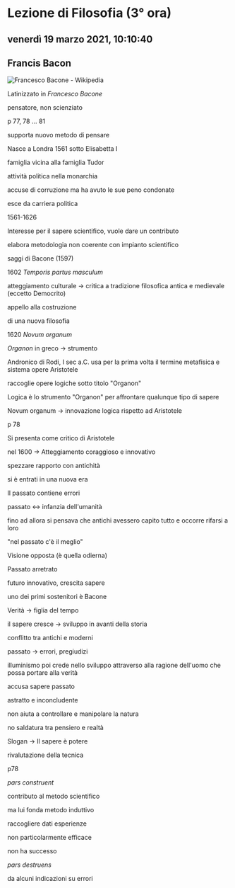# Lezione di Filosofia (3° ora)

## venerdì 19 marzo 2021, 10:10:40

## Francis Bacon

![Francesco Bacone - Wikipedia](https://upload.wikimedia.org/wikipedia/commons/thumb/6/65/Francis_Bacon.jpg/220px-Francis_Bacon.jpg)

Latinizzato in *Francesco Bacone*

pensatore, non scienziato

p 77, 78 ... 81

supporta nuovo metodo di pensare

Nasce a Londra 1561 sotto Elisabetta I

famiglia vicina alla famiglia Tudor

attività politica nella monarchia

accuse di corruzione ma ha avuto le sue peno condonate

esce da carriera politica

1561-1626

Interesse per il sapere scientifico, vuole dare un contributo

elabora metodologia non coerente con impianto scientifico



saggi di Bacone (1597)

1602 *Temporis partus masculum*   

atteggiamento culturale -> critica a tradizione filosofica antica e medievale (eccetto Democrito)

appello alla costruzione

di una nuova filosofia

1620 *Novum organum*

*Organon* in greco -> strumento

Andronico di Rodi, I sec a.C. usa per la prima volta il termine metafisica e sistema opere Aristotele

raccoglie opere logiche sotto titolo "Organon"

Logica è lo strumento "Organon" per affrontare qualunque tipo di sapere

Novum organum -> innovazione logica rispetto ad Aristotele

p 78

Si presenta come critico di Aristotele

nel 1600 -> Atteggiamento coraggioso e innovativo

spezzare rapporto con antichità

si è entrati in una nuova era

Il passato contiene errori

passato <-> infanzia dell'umanità

fino ad allora si pensava che antichi avessero capito tutto e occorre rifarsi a loro

"nel passato c'è il meglio"



Visione opposta (è quella odierna)

Passato arretrato

futuro innovativo, crescita sapere

 

uno dei primi sostenitori è Bacone



Verità -> figlia del tempo



il sapere cresce -> sviluppo in avanti della storia



conflitto tra antichi e moderni



passato -> errori, pregiudizi

illuminismo poi crede nello sviluppo attraverso alla ragione dell'uomo che possa portare alla verità

accusa sapere passato

astratto e inconcludente



non aiuta a controllare e manipolare la natura



no saldatura tra pensiero e realtà



Slogan ->  Il sapere è potere



rivalutazione della tecnica



p78



*pars construent*

contributo al metodo scientifico

ma lui fonda metodo induttivo

raccogliere dati esperienze

non particolarmente efficace

non ha successo



*pars destruens*

da alcuni indicazioni su errori 

